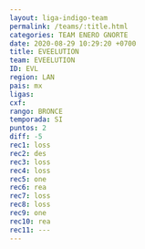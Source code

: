 ```yaml
---
layout: liga-indigo-team
permalink: /teams/:title.html
categories: TEAM ENERO GNORTE
date: 2020-08-29 10:29:20 +0700
title: EVEELUTION
team: EVEELUTION
ID: EVL
region: LAN
pais: mx
ligas: 
cxf: 
rango: BRONCE
temporada: SI
puntos: 2
diff: -5
rec1: loss
rec2: des
rec3: loss
rec4: loss
rec5: one
rec6: rea
rec7: loss
rec8: loss
rec9: one
rec10: rea
rec11: ---
---
```

